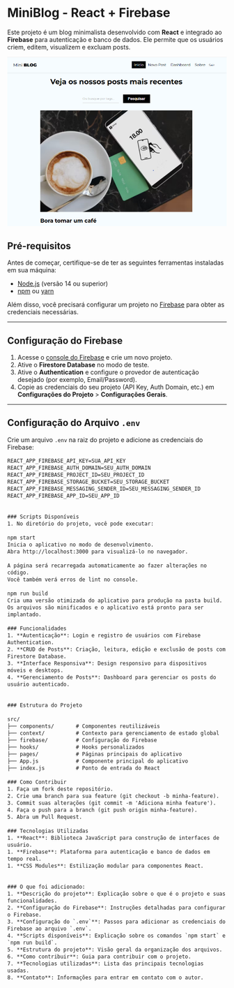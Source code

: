 # MiniBlog - React + Firebase

Este projeto é um blog minimalista desenvolvido com **React** e integrado ao **Firebase** para autenticação e banco de dados. Ele permite que os usuários criem, editem, visualizem e excluam posts.

![alt text](image.png)

## Pré-requisitos

Antes de começar, certifique-se de ter as seguintes ferramentas instaladas em sua máquina:

- [Node.js](https://nodejs.org/) (versão 14 ou superior)
- [npm](https://www.npmjs.com/) ou [yarn](https://yarnpkg.com/)

Além disso, você precisará configurar um projeto no [Firebase](https://firebase.google.com/) para obter as credenciais necessárias.

---

## Configuração do Firebase

1. Acesse o [console do Firebase](https://console.firebase.google.com/) e crie um novo projeto.
2. Ative o **Firestore Database** no modo de teste.
3. Ative o **Authentication** e configure o provedor de autenticação desejado (por exemplo, Email/Password).
4. Copie as credenciais do seu projeto (API Key, Auth Domain, etc.) em **Configurações do Projeto** > **Configurações Gerais**.

---

## Configuração do Arquivo `.env`

Crie um arquivo `.env` na raiz do projeto e adicione as credenciais do Firebase:

```env
REACT_APP_FIREBASE_API_KEY=SUA_API_KEY
REACT_APP_FIREBASE_AUTH_DOMAIN=SEU_AUTH_DOMAIN
REACT_APP_FIREBASE_PROJECT_ID=SEU_PROJECT_ID
REACT_APP_FIREBASE_STORAGE_BUCKET=SEU_STORAGE_BUCKET
REACT_APP_FIREBASE_MESSAGING_SENDER_ID=SEU_MESSAGING_SENDER_ID
REACT_APP_FIREBASE_APP_ID=SEU_APP_ID


### Scripts Disponíveis
1. No diretório do projeto, você pode executar:

npm start
Inicia o aplicativo no modo de desenvolvimento.
Abra http://localhost:3000 para visualizá-lo no navegador.

A página será recarregada automaticamente ao fazer alterações no código.
Você também verá erros de lint no console.

npm run build
Cria uma versão otimizada do aplicativo para produção na pasta build.
Os arquivos são minificados e o aplicativo está pronto para ser implantado.

### Funcionalidades
1. **Autenticação**: Login e registro de usuários com Firebase Authentication.
2. **CRUD de Posts**: Criação, leitura, edição e exclusão de posts com Firestore Database.
3. **Interface Responsiva**: Design responsivo para dispositivos móveis e desktops.
4. **Gerenciamento de Posts**: Dashboard para gerenciar os posts do usuário autenticado.


### Estrutura do Projeto

src/
├── components/       # Componentes reutilizáveis
├── context/          # Contexto para gerenciamento de estado global
├── firebase/         # Configuração do Firebase
├── hooks/            # Hooks personalizados
├── pages/            # Páginas principais do aplicativo
├── App.js            # Componente principal do aplicativo
├── index.js          # Ponto de entrada do React

### Como Contribuir
1. Faça um fork deste repositório.
2. Crie uma branch para sua feature (git checkout -b minha-feature).
3. Commit suas alterações (git commit -m 'Adiciona minha feature').
4. Faça o push para a branch (git push origin minha-feature).
5. Abra um Pull Request.

### Tecnologias Utilizadas
1. **React**: Biblioteca JavaScript para construção de interfaces de usuário.
1. **Firebase**: Plataforma para autenticação e banco de dados em tempo real.
1. **CSS Modules**: Estilização modular para componentes React.


### O que foi adicionado:
1. **Descrição do projeto**: Explicação sobre o que é o projeto e suas funcionalidades.
2. **Configuração do Firebase**: Instruções detalhadas para configurar o Firebase.
3. **Configuração do `.env`**: Passos para adicionar as credenciais do Firebase ao arquivo `.env`.
4. **Scripts disponíveis**: Explicação sobre os comandos `npm start` e `npm run build`.
5. **Estrutura do projeto**: Visão geral da organização dos arquivos.
6. **Como contribuir**: Guia para contribuir com o projeto.
7. **Tecnologias utilizadas**: Lista das principais tecnologias usadas.
8. **Contato**: Informações para entrar em contato com o autor.